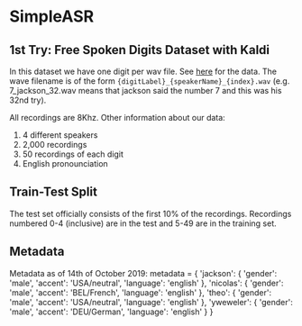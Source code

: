 # SimpleASR

## 1st Try: Free Spoken Digits Dataset with Kaldi

In this dataset we have one digit per wav file. See [here](https://github.com/Jakobovski/free-spoken-digit-dataset) for the data. The wave filename is of the form `{digitLabel}_{speakerName}_{index}.wav` (e.g. 7_jackson_32.wav means that jackson said the number 7 and this was his 32nd try).

All recordings are 8Khz. Other information about our data:

1. 4 different speakers
2. 2,000 recordings
3. 50 recordings of each digit
4. English pronounciation

## Train-Test Split
The test set officially consists of the first 10% of the recordings. Recordings numbered 0-4 (inclusive) are in the test and 5-49 are in the training set.

## Metadata 
Metadata as of 14th of October 2019:
  metadata = {
      'jackson': {
          'gender': 'male',
          'accent': 'USA/neutral',
          'language': 'english'
      },
      'nicolas': {
        'gender': 'male',
        'accent': 'BEL/French',
        'language': 'english'
      },
      'theo': {
        'gender': 'male',
        'accent': 'USA/neutral',
        'language': 'english'
      },
      'yweweler': {
        'gender': 'male',
        'accent': 'DEU/German',
        'language': 'english'
      }
  }
